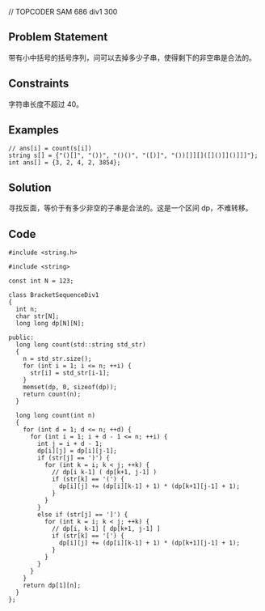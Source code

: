 // TOPCODER SAM 686 div1 300

## Problem Statement

带有小中括号的括号序列，问可以去掉多少子串，使得剩下的非空串是合法的。

## Constraints

字符串长度不超过 40。

## Examples

```
// ans[i] = count(s[i])
string s[] = {"()[]", "())", "()()", "([)]", "())[]][]([]()]]()]]]"};
int ans[] = {3, 2, 4, 2, 3854};
```

## Solution

寻找反面，等价于有多少非空的子串是合法的。这是一个区间 dp，不难转移。

## Code

```cpp?linenums
#include <string.h>

#include <string>

const int N = 123;

class BracketSequenceDiv1
{
  int n;
  char str[N];
  long long dp[N][N];

public:
  long long count(std::string std_str)
  {
    n = std_str.size();
    for (int i = 1; i <= n; ++i) {
      str[i] = std_str[i-1];
    }
    memset(dp, 0, sizeof(dp));
    return count(n);
  }

  long long count(int n)
  {
    for (int d = 1; d <= n; ++d) {
      for (int i = 1; i + d - 1 <= n; ++i) {
        int j = i + d - 1;
        dp[i][j] = dp[i][j-1];
        if (str[j] == ')') {
          for (int k = i; k < j; ++k) {
            // dp[i k-1] ( dp[k+1, j-1] )
            if (str[k] == '(') {
              dp[i][j] += (dp[i][k-1] + 1) * (dp[k+1][j-1] + 1);
            }
          }
        }
        else if (str[j] == ']') {
          for (int k = i; k < j; ++k) {
            // dp[i, k-1] [ dp[k+1, j-1] ]
            if (str[k] == '[') {
              dp[i][j] += (dp[i][k-1] + 1) * (dp[k+1][j-1] + 1);
            }
          }
        }
      }
    }
    return dp[1][n];
  }
};
```
